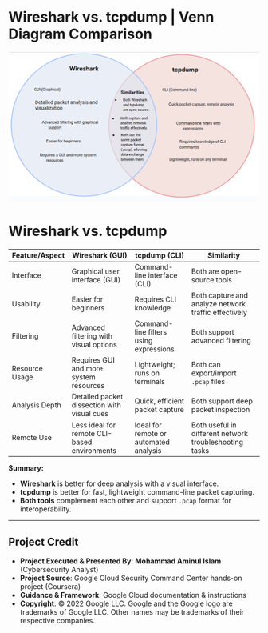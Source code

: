 # Wireshark vs. tcpdump | Venn Diagram Comparison

![Wireshark vs. tcpdump: Venn Diagram Comparison](https://github.com/aminbiography/Google-Cybersecurity-Professional-Certificate/blob/048ad7ef28e0aff5f35e99fd11caab8d3c8f225a/bar-graph-chart-image/Venn-diagram-Wireshark-vs-tcpdump.png?raw=true)


# Wireshark vs. tcpdump

| Feature/Aspect            | **Wireshark (GUI)**                                  | **tcpdump (CLI)**                                | **Similarity**                                         |
|---------------------------|------------------------------------------------------|--------------------------------------------------|--------------------------------------------------------|
| Interface                 | Graphical user interface (GUI)                       | Command-line interface (CLI)                     | Both are open-source tools                            |
| Usability                 | Easier for beginners                                 | Requires CLI knowledge                           | Both capture and analyze network traffic effectively  |
| Filtering                 | Advanced filtering with visual options               | Command-line filters using expressions           | Both support advanced filtering                        |
| Resource Usage            | Requires GUI and more system resources               | Lightweight; runs on terminals                   | Both can export/import `.pcap` files                   |
| Analysis Depth            | Detailed packet dissection with visual cues          | Quick, efficient packet capture                  | Both support deep packet inspection                    |
| Remote Use                | Less ideal for remote CLI-based environments         | Ideal for remote or automated analysis           | Both useful in different network troubleshooting tasks |

**Summary:**  
- **Wireshark** is better for deep analysis with a visual interface.  
- **tcpdump** is better for fast, lightweight command-line packet capturing.  
- **Both tools** complement each other and support `.pcap` format for interoperability.

---

## Project Credit  
- **Project Executed & Presented By**: **Mohammad Aminul Islam** (Cybersecurity Analyst)  
- **Project Source**: Google Cloud Security Command Center hands-on project (Coursera)  
- **Guidance & Framework**: Google Cloud documentation & instructions  
- **Copyright**: © 2022 Google LLC. Google and the Google logo are trademarks of Google LLC. Other names may be trademarks of their respective companies.  


